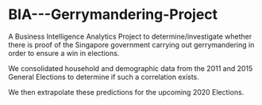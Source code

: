 # BIA---Gerrymandering-Project

A Business Intelligence Analytics Project to determine/investigate whether there is proof of the Singapore government carrying out gerrymandering in order to ensure a win in elections.

We consolidated household and demographic data from the 2011 and 2015 General Elections to determine if such a correlation exists.

We then extrapolate these predictions for the upcoming 2020 Elections.
